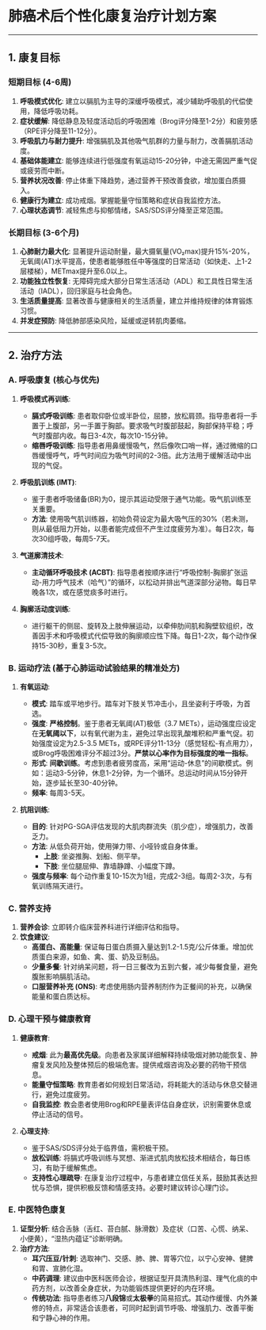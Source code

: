 # 肺癌术后个性化康复治疗计划方案

---

## 1. 康复目标

### 短期目标 (4-6周)
1.  **呼吸模式优化**: 建立以膈肌为主导的深缓呼吸模式，减少辅助呼吸肌的代偿使用，降低呼吸功耗。
2.  **症状缓解**: 降低静息及轻度活动后的呼吸困难（Brog评分降至1-2分）和疲劳感（RPE评分降至11-12分）。
3.  **呼吸肌力与耐力提升**: 增强膈肌及其他吸气肌群的力量与耐力，改善膈肌活动度。
4.  **基础体能建立**: 能够连续进行低强度有氧运动15-20分钟，中途无需因严重气促或疲劳而中断。
5.  **营养状况改善**: 停止体重下降趋势，通过营养干预改善食欲，增加蛋白质摄入。
6.  **健康行为建立**: 成功戒烟。掌握能量守恒策略和症状自我监控方法。
7.  **心理状态调节**: 减轻焦虑与抑郁情绪，SAS/SDS评分降至正常范围。

### 长期目标 (3-6个月)
1.  **心肺耐力最大化**: 显著提升运动耐量，最大摄氧量(VO₂max)提升15%-20%，无氧阈(AT)水平提高，使患者能够胜任中等强度的日常活动（如快走、上1-2层楼梯），METmax提升至6.0以上。
2.  **功能独立性恢复**: 无障碍完成大部分日常生活活动（ADL）和工具性日常生活活动（IADL），回归家庭与社会角色。
3.  **生活质量提高**: 显著改善与健康相关的生活质量，建立并维持规律的体育锻炼习惯。
4.  **并发症预防**: 降低肺部感染风险，延缓或逆转肌肉萎缩。

---

## 2. 治疗方法

### A. 呼吸康复 (核心与优先)

1.  **呼吸模式再训练**:
    *   **膈式呼吸训练**: 患者取仰卧位或半卧位，屈膝，放松肩颈。指导患者将一手置于上腹部，另一手置于胸部。要求吸气时腹部鼓起，胸部保持平稳；呼气时腹部内收。每日3-4次，每次10-15分钟。
    *   **缩唇呼吸训练**: 指导患者用鼻缓慢吸气，然后像吹口哨一样，通过微缩的口唇缓慢呼气，呼气时间应为吸气时间的2-3倍。此方法用于缓解活动中出现的气促。

2.  **呼吸肌训练 (IMT)**:
    *   鉴于患者呼吸储备(BR)为0，提示其运动受限于通气功能。吸气肌训练至关重要。
    *   **方法**: 使用吸气肌训练器，初始负荷设定为最大吸气压的30%（若未测，则从最低阻力开始，以患者能完成但不产生过度疲劳为准）。每日2次，每次30组呼吸，每周5-7天。

3.  **气道廓清技术**:
    *   **主动循环呼吸技术 (ACBT)**: 指导患者按顺序进行“呼吸控制-胸廓扩张运动-用力呼气技术（哈气）”的循环，以松动并排出气道深部分泌物。每日早晚各1次，或在感觉痰多时进行。

4.  **胸廓活动度训练**:
    *   进行躯干的侧屈、旋转及上肢伸展运动，以牵伸肋间肌和胸壁软组织，改善因手术和呼吸模式代偿导致的胸廓顺应性下降。每日1-2次，每个动作保持15-30秒，重复3-5次。

### B. 运动疗法 (基于心肺运动试验结果的精准处方)

1.  **有氧运动**:
    *   **模式**: 踏车或平地步行。踏车对下肢关节冲击小，且坐姿利于呼吸，为首选。
    *   **强度**: **严格控制**。鉴于患者无氧阈(AT)极低（3.7 METs），运动强度应设定在**无氧阈以下**，以有氧代谢为主，避免过早出现乳酸堆积和严重气促。初始强度设定为2.5-3.5 METs，或RPE评分11-13分（感觉轻松-有点用力），或Brog呼吸困难评分不超过3分。**严禁以心率作为目标强度的唯一指标**。
    *   **形式**: **间歇训练**。考虑到患者疲劳度高，采用“运动-休息”的间歇模式。例如：运动3-5分钟，休息1-2分钟，为一个循环。总运动时间从15分钟开始，逐步延长至30-40分钟。
    *   **频率**: 每周3-5天。

2.  **抗阻训练**:
    *   **目的**: 针对PG-SGA评估发现的大肌肉群流失（肌少症），增强肌力，改善乏力。
    *   **方法**: 从低负荷开始，使用弹力带、小哑铃或自身体重。
        *   **上肢**: 坐姿推胸、划船、侧平举。
        *   **下肢**: 坐位腿屈伸、靠墙静蹲、小幅度下蹲。
    *   **强度与频率**: 每个动作重复10-15次为1组，完成2-3组。每周2-3次，与有氧训练隔天进行。

### C. 营养支持

1.  **营养会诊**: 立即转介临床营养科进行详细评估和指导。
2.  **饮食建议**:
    *   **高蛋白、高能量**: 保证每日蛋白质摄入量达到1.2-1.5克/公斤体重。增加优质蛋白来源，如鱼、禽、蛋、奶及豆制品。
    *   **少量多餐**: 针对纳呆问题，将一日三餐改为五到六餐，减少每餐食量，避免腹胀影响膈肌活动。
    *   **口服营养补充 (ONS)**: 考虑使用肠内营养制剂作为正餐间的补充，以确保能量和蛋白质达标。

### D. 心理干预与健康教育

1.  **健康教育**:
    *   **戒烟**: 此为**最高优先级**。向患者及家属详细解释持续吸烟对肺功能恢复、肿瘤复发风险及整体预后的极端危害。提供戒烟咨询及必要的药物干预信息。
    *   **能量守恒策略**: 教育患者如何规划日常活动，将耗能大的活动与休息交替进行，避免过度疲劳。
    *   **自我监控**: 教会患者使用Brog和RPE量表评估自身症状，识别需要休息或停止活动的信号。

2.  **心理支持**:
    *   鉴于SAS/SDS评分处于临界值，需积极干预。
    *   **放松训练**: 将膈式呼吸训练与冥想、渐进式肌肉放松技术相结合，每日练习，有助于缓解焦虑。
    *   **支持性心理疏导**: 在康复治疗过程中，与患者建立信任关系，鼓励其表达担忧与恐惧，提供积极反馈和情感支持。必要时建议转诊心理门诊。

### E. 中医特色康复

1.  **证型分析**: 结合舌脉（舌红、苔白腻、脉滑数）及症状（口苦、心慌、纳呆、小便黄），“湿热内蕴证”诊断明确。
2.  **治疗方法**:
    *   **耳穴压豆/针刺**: 选取神门、交感、肺、脾、胃等穴位，以宁心安神、健脾和胃、宣肺化湿。
    *   **中药调理**: 建议由中医科医师会诊，根据证型开具清热利湿、理气化痰的中药方剂，以改善全身症状，为功能锻炼提供更好的内在环境。
    *   **传统功法**: 指导患者练习**八段锦**或**太极拳**的简易招式。其动作缓慢、内外兼修的特点，非常适合该患者，可同时起到调节呼吸、增强肌力、改善平衡和宁静心神的作用。